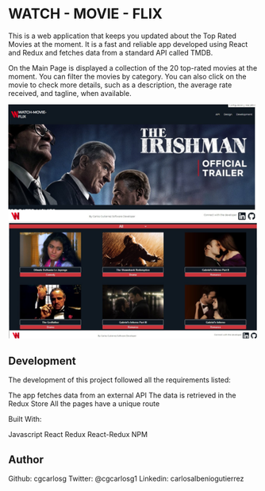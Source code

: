 # WATCH - MOVIE - FLIX

This is a web application that keeps you updated about the Top Rated Movies at the moment. It is a fast and reliable app developed using React and Redux and fetches data from a standard API called TMDB.

On the Main Page is displayed a collection of the 20 top-rated movies at the moment.
You can filter the movies by category.
You can also click on the movie to check more details, such as a description, the average rate received, and tagline, when available.


![Main Banner](./src/assets/images/main.jpg)


## Development

The development of this project followed all the requirements listed:

The app fetches data from an external API
The data is retrieved in the Redux Store
All the pages have a unique route

Built With:

Javascript
React
Redux
React-Redux
NPM

## Author

Github: cgcarlosg
Twitter: @cgcarlosg1
Linkedin: carlosalbeniogutierrez



